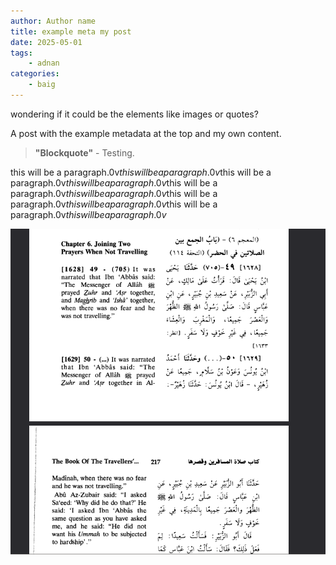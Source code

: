 ```yaml
---
author: Author name
title: example meta my post
date: 2025-05-01
tags: 
    - adnan
categories:
    - baig
---
```


wondering if it could be the elements like images or quotes?

<!--more-->


A post with the example metadata at the top and my own content.



> **"Blockquote"** - Testing.



this will be a paragraph.0v$this will be a paragraph.0v$this will be a paragraph.0v$this will be a paragraph.0v$this will be a paragraph.0v$this will be a paragraph.0v$this will be a paragraph.0v$this will be a paragraph.0v$this will be a paragraph.0v$this will be a paragraph.0v$




![muslimImage](/images/combiningPrayers.png)
